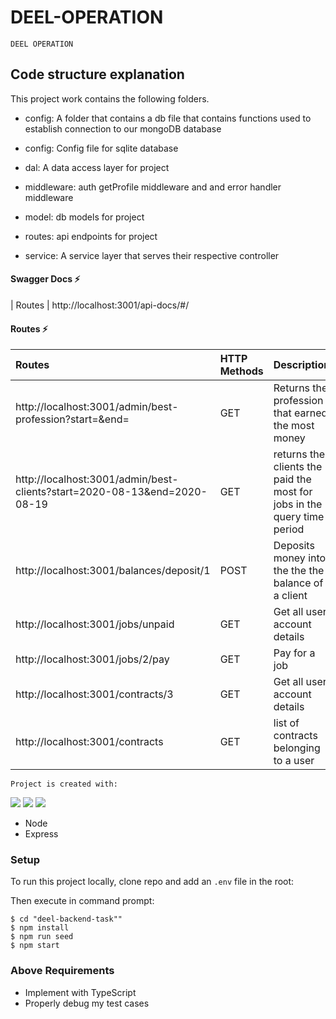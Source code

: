 # DEEL-OPERATION


```
DEEL OPERATION
```

## Code structure explanation

This project work contains the following folders.

- config: A folder that contains a db file that contains functions used to establish connection to our mongoDB database

- config: Config file for sqlite database
- dal: A data access layer for project
- middleware: auth getProfile middleware and and error handler middleware
- model: db models for project
- routes: api endpoints for project
- service: A service layer that serves their respective controller



#### Swagger Docs ⚡

| Routes
| http://localhost:3001/api-docs/#/



#### Routes ⚡

| Routes               | HTTP Methods | Description                    |
| :------------------- | :----------- | :----------------------------- |
| http://localhost:3001/admin/best-profession?start=<date>&end=<date> | GET         | Returns the profession that earned the most money        |
| http://localhost:3001/admin/best-clients?start=2020-08-13&end=2020-08-19   | GET          | returns the clients the paid the most for jobs in the query time period  |
| http://localhost:3001/balances/deposit/1 | POST          | Deposits money into the the the balance of a client |
| http://localhost:3001/jobs/unpaid   | GET          | Get all user account details   |
| http://localhost:3001/jobs/2/pay  | GET          | Pay for a job   |
| http://localhost:3001/contracts/3   | GET          | Get all user account details   |
| http://localhost:3001/contracts   | GET          | list of contracts belonging to a user   |



```
Project is created with:
```

<p>
<img src="https://img.shields.io/badge/-MongoDB%20-1AA121?style=for-the-badge&logo=mongodb&logoColor=green">
<img src="https://img.shields.io/badge/-Expressjs%20-%23323330?style=for-the-badge&logo=express"> 
<img src="https://img.shields.io/badge/-Nodejs%20-%23323330?style=for-the-badge&logo=Node.js&logoColor=green">
</p>


- Node
- Express

### Setup

To run this project locally, clone repo and add an `.env` file in the root:



Then execute in command prompt:

```
$ cd "deel-backend-task""
$ npm install
$ npm run seed
$ npm start
```




### Above Requirements
- Implement with TypeScript
- Properly debug my test cases

